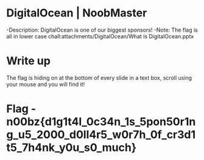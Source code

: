 # DigitalOcean | NoobMaster
-Description: DigitalOcean is one of our biggest sponsors!
-Note: The flag is all in lower case
chall:attachments/DigitalOcean/What is DigitalOcean.pptx

# Write up

The flag is hiding on at the bottom of every slide in a text box, scroll using your mouse and you will find it!

# Flag - n00bz{d1g1t4l_0c34n_1s_5pon50r1ng_u5_2000_d0ll4r5_w0r7h_0f_cr3d1t5_7h4nk_y0u_s0_much}
